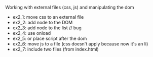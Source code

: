 Working with external files (css, js)
and manipulating the dom

* ex2_1: move css to an external file
* ex2_2: add node to the DOM 
* ex2_3: add node to the list // bug
* ex2_4: use onload
* ex2_5: or place script after the dom
* ex2_6: move js to a file  (css doesn't apply because now it's an li)
* ex2_7: include two files (from index.html)

